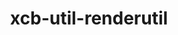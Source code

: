 ---
title: "xcb-util-renderutil"
layout: cache
categories: [package, v0.18.1]
meta: {"versions": ["0.3.9"], "compilers": ["gcc@=7.5.0"], "oss": ["ubuntu18.04"], "platforms": ["linux"], "targets": ["x86_64"], "stacks": ["data-vis-sdk", "root"], "num_specs": 1, "num_specs_by_stack": {"root": 1, "data-vis-sdk": 1}}
spec_details: [{"hash": "qwsu3l5qucd3j2t7thvve6orsor2cp5d", "compiler": "gcc@=7.5.0", "versions": ["0.3.9"], "os": "ubuntu18.04", "platform": "linux", "target": "x86_64", "variants": [], "stacks": ["root", "data-vis-sdk"], "size": "-", "tarball": "https://binaries.spack.io/releases/v0.18.1/build_cache/linux-ubuntu18.04-x86_64/gcc-7.5.0/xcb-util-renderutil-0.3.9/linux-ubuntu18.04-x86_64-gcc-7.5.0-xcb-util-renderutil-0.3.9-qwsu3l5qucd3j2t7thvve6orsor2cp5d.spack"}]
---